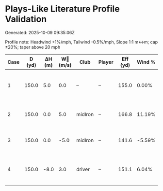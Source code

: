 # Plays-Like Literature Profile Validation

Generated: 2025-10-09 09:35:06Z

Profile note: Headwind +1%/mph, Tailwind -0.5%/mph, Slope 1:1 m↔m; cap ±20%; taper above 20 mph

| Case | D (yd) | ΔH (m) | W‖ (m/s) | Club | Player | Eff (yd) | Wind % | Checks |
| --- | --- | --- | --- | --- | --- | --- | --- | --- |
| 1 | 150.0 | 5.0 | 0.0 | – | – | 155.0 | 0.00% | eff in [154.0, 156.0] -> PASS |
| 2 | 150.0 | 0.0 | 5.0 | midIron | – | 166.8 | 11.19% | pct in [10.5, 12.5] -> PASS |
| 3 | 150.0 | 0.0 | -5.0 | midIron | – | 141.6 | -5.59% | pct in [-6.5, -4.5] -> PASS |
| 4 | 150.0 | -8.0 | 3.0 | driver | – | 151.1 | 6.04% | eff in [150.0, 154.0] -> PASS |
